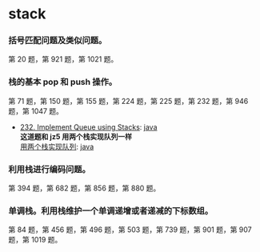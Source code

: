 # stack

### 括号匹配问题及类似问题。

第 20 题，第 921 题，第 1021 题。

### 栈的基本 pop 和 push 操作。

第 71 题，第 150 题，第 155 题，第 224 题，第 225 题，第 232 题，第 946 题，第 1047 题。

- [232. Implement Queue using Stacks](https://leetcode.com/problems/powx-n/):
  [java](/solution_java/0232_Implement_Queue_using_Stacks.java)  
  **这道题和 jz5 用两个栈实现队列一样**  
  [用两个栈实现队列](https://www.nowcoder.com/practice/54275ddae22f475981afa2244dd448c6?tpId=13&&tqId=11158&rp=1&ru=/ta/coding-interviews&qru=/ta/coding-interviews/question-ranking):
  [java](/牛客网/JZ5_用两个栈实现队列.java)

### 利用栈进行编码问题。

第 394 题，第 682 题，第 856 题，第 880 题。

### 单调栈。利用栈维护一个单调递增或者递减的下标数组。

第 84 题，第 456 题，第 496 题，第 503 题，第 739 题，第 901 题，第 907 题，第 1019 题。
